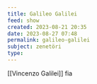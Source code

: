 ```yaml
---
title: Galileo Galilei
feed: show
created: 2023-08-21 20:35
date: 2023-08-27 07:48
permalink: galileo-galilei
subject: zenetöri
type: 
---
```


[[Vincenzo Galilei]] fia